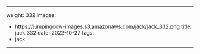 
---
weight: 332
images:
- https://jumpingcow-images.s3.amazonaws.com/jack/jack_332.png
title: jack 332
date: 2022-10-27
tags:
- jack
---
